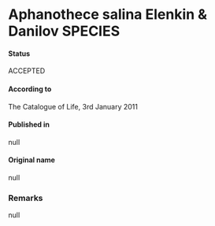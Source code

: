 Aphanothece salina Elenkin & Danilov SPECIES
=======

#### Status
ACCEPTED

#### According to
The Catalogue of Life, 3rd January 2011

#### Published in
null

#### Original name
null

### Remarks
null